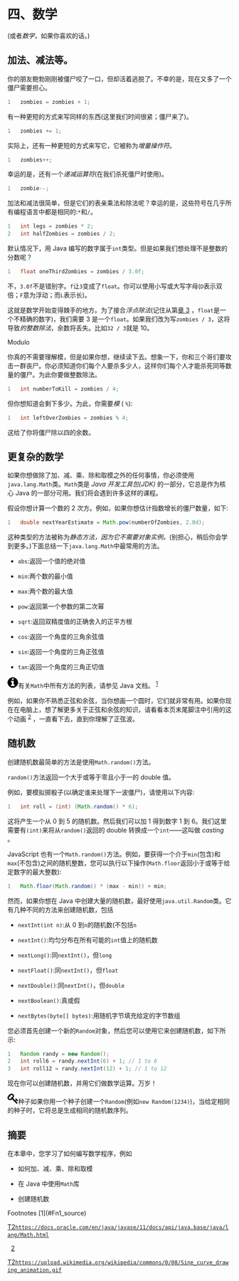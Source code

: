# 四、数学

(或者*数学*，如果你喜欢的话。)

## 加法、减法等。

你的朋友鲍勃刚刚被僵尸咬了一口，但却活着逃脱了。不幸的是，现在又多了一个僵尸需要担心。

```java
1   zombies = zombies + 1;

```

有一种更短的方式来写同样的东西(这里我们时间很紧；僵尸来了)。

```java
1   zombies += 1;

```

实际上，还有一种更短的方式来写它，它被称为*增量操作符*。

```java
1   zombies++;

```

幸运的是，还有一个*递减运算符*(在我们杀死僵尸时使用)。

```java
1   zombie--;

```

加法和减法很简单，但是它们的表亲乘法和除法呢？幸运的是，这些符号在几乎所有编程语言中都是相同的:`*`和`/`。

```java
1   int legs = zombies * 2;
2   int halfZombies = zombies / 2;

```

默认情况下，用 Java 编写的数字属于`int`类型。但是如果我们想处理不是整数的分数呢？

```java
1   float oneThirdZombies = zombies / 3.0f;

```

不，`3.0f`不是错别字。`f`让`3`变成了`float`。你可以使用小写或大写字母(`D`表示双倍；`F`意为浮动；而`L`表示长)。

这就是数学开始变得棘手的地方。为了接合*浮点除法*(记住从第[章 3](03.html) ，`float`是一个不精确的数字)，我们需要 3 是一个`float`。如果我们改为写`zombies / 3`，这将导致*的整数除法*，余数将丢失。比如`32 / 3`就是 10。

Modulo

你真的不需要理解模，但是如果你想，继续读下去。想象一下，你和三个哥们要攻击一群丧尸。你必须知道你们每个人要杀多少人，这样你们每个人才能杀死同等数量的僵尸。为此你要做整数除法。

```java
1   int numberToKill = zombies / 4;

```

但你想知道会剩下多少。为此，你需要*模* ( `%`):

```java
1   int leftOverZombies = zombies % 4;

```

这给了你将僵尸除以四的余数。

## 更复杂的数学

如果你想做除了加、减、乘、除和取模之外的任何事情，你必须使用`java.lang.Math`类。`Math`类是 *Java 开发工具包(JDK)* 的一部分，它总是作为核心 Java 的一部分可用。我们将会遇到许多这样的课程。

假设你想计算一个数的 2 次方。例如，如果你想估计指数增长的僵尸数量，如下:

```java
1   double nextYearEstimate = Math.pow(numberOfZombies, 2.0d);

```

这种类型的方法被称为*静态方法，因为它不需要对象实例。*(别担心，稍后你会学到更多。)下面总结一下`java.lang.Math`中最常用的方法。

*   `abs`:返回一个值的绝对值

*   `min`:两个数的最小值

*   `max`:两个数的最大值

*   `pow`:返回第一个参数的第二次幂

*   `sqrt`:返回双精度值的正确舍入的正平方根

*   `cos`:返回一个角度的三角余弦值

*   `sin`:返回一个角度的三角正弦值

*   `tan`:返回一个角度的三角正切值

![img/435475_2_En_4_Figa_HTML.jpg](img/435475_2_En_4_Figa_HTML.jpg)有关`Math`中所有方法的列表，请参见 Java 文档。 <sup>[1](#Fn1)</sup> 

例如，如果你不熟悉正弦和余弦，当你想画一个圆时，它们就非常有用。如果你现在在电脑上，想了解更多关于正弦和余弦的知识，请看看本页末尾脚注中引用的这个动画 <sup>[2](#Fn2)</sup> ，一直看下去，直到你理解了正弦波。

## 随机数

创建随机数最简单的方法是使用`Math.random()`方法。

`random()`方法返回一个大于或等于零且小于一的 double 值。

例如，要模拟掷骰子(以确定谁来处理下一波僵尸)，请使用以下内容:

```java
1   int roll = (int) (Math.random() * 6);

```

这将产生一个从 0 到 5 的随机数。然后我们可以加 1 得到数字 1 到 6。我们这里需要有`(int)`来将从`random()`返回的 double 转换成一个`int`——这叫做 *casting* 。

JavaScript 也有一个`Math.random()`方法。例如，要获得一个介于`min`(包含)和`max`(不包含)之间的随机整数，您可以执行以下操作(`Math.floor`返回小于或等于给定数字的最大整数):

```java
1   Math.floor(Math.random() * (max - min)) + min;

```

然而，如果你想在 Java 中创建大量的随机数，最好使用`java.util.Random`类。它有几种不同的方法来创建随机数，包括

*   `nextInt(int n)`:从 0 到`n`的随机数(不包括`n`

*   `nextInt()`:均匀分布在所有可能的`int`值上的随机数

*   `nextLong()`:同`nextInt()`，但`long`

*   `nextFloat()`:同`nextInt()`，但`float`

*   `nextDouble()`:同`nextInt()`，但`double`

*   `nextBoolean()`:真或假

*   `nextBytes(byte[] bytes)`:用随机字节填充给定的字节数组

您必须首先创建一个新的`Random`对象，然后您可以使用它来创建随机数，如下所示:

```java
1   Random randy = new Random();
2   int roll6 = randy.nextInt(6) + 1; // 1 to 6
3   int roll12 = randy.nextInt(12) + 1; // 1 to 12

```

现在你可以创建随机数，并用它们做数学运算。万岁！

![img/435475_2_En_4_Figc_HTML.jpg](img/435475_2_En_4_Figc_HTML.jpg)种子如果你用一个种子创建一个`Random`(例如`new Random(1234)`)，当给定相同的种子时，它将总是生成相同的随机数序列。

## 摘要

在本章中，您学习了如何编写数学程序，例如

*   如何加、减、乘、除和取模

*   在 Java 中使用`Math`库

*   创建随机数

<aside aria-label="Footnotes" class="FootnoteSection" epub:type="footnotes">Footnotes [1](#Fn1_source)

[T2`https://docs.oracle.com/en/java/javase/11/docs/api/java.base/java/lang/Math.html`](https://docs.oracle.com/en/java/javase/11/docs/api/java.base/java/lang/Math.html)

  [2](#Fn2_source)

[T2`https://upload.wikimedia.org/wikipedia/commons/0/08/Sine_curve_drawing_animation.gif`](https://upload.wikimedia.org/wikipedia/commons/0/08/Sine_curve_drawing_animation.gif)

 </aside>
